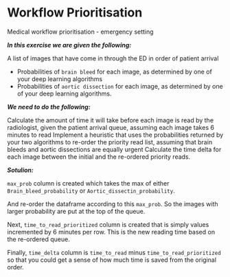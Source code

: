 # Workflow Prioritisation
Medical workflow prioritisation - emergency setting

**_In this exercise we are given the following:_**

A list of images that have come in through the ED in order of patient arrival
* Probabilities of `brain bleed` for each image, as determined by one of your deep learning algorithms
* Probabilities of `aortic dissection` for each image, as determined by one of your deep learning algorithms.

**_We need to do the following:_**

Calculate the amount of time it will take before each image is read by the radiologist, given the patient arrival queue, assuming each image takes 6 minutes to read
Implement a heuristic that uses the probabilities returned by your two algorithms to re-order the priority read list, assuming that brain bleeds and aortic dissections are equally urgent
Calculate the time delta for each image between the initial and the re-ordered priority reads.

**_Sotulion:_**

`max_prob` column is created which takes the max of either `Brain_bleed_probability` or `Aortic_dissectin_probability`.

And re-order the dataframe according to this `max_prob`. So the images with larger probability are put at the top of the queue.

Next, `time_to_read_prioritized` column is created that is simply values incremented by 6 minutes per row. This is the new reading time based on the re-ordered queue.

Finally, `time_delta` column is `time_to_read` minus `time_to_read_prioritized` so that you could get a sense of how much time is saved from the original order.


